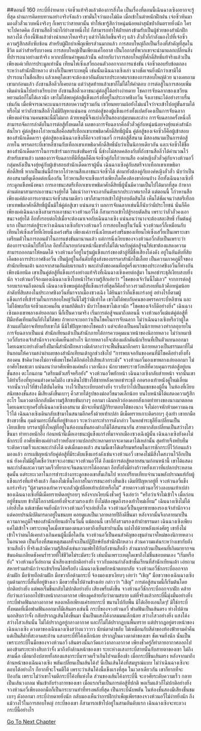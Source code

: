 ##ตอนที่ 160 กระบี่ที่ง่ายดาย
เจ๋อซิ่วแท้จริงแล้วต้องการสิ่งใด เป็นเรื่องที่ตอนนี้เฉินฉางเซิงอยากจะรู้ที่สุด ผ่านการคิดทบทวนอย่างจริงจังแล้ว เขามั่นใจว่ามองไม่ผิด เมื่อเข้าในตำหนักฝึกฝน เจ๋อซิ่วหันมามองลั่วลั่วแวบหนึ่งจริงๆ ก็เพราะว่าสายตานั้น ทำให้เขารู้สึกว่าหนุ่มน้อยเผ่าสุนัขป่าอันตรายยิ่งนัก ใครจะไปคาดคิด ถังซานสือลิ่วนำไก่ย่างขาหนึ่งไป ก็สามารถทำให้ฝ่ายตรงข้ามรับเป็นผู้ช่วยของสำนักฝึกหลวงได้
เรื่องนี้ฟังแล้วช่างน่าเหลวไหลจริงๆ แต่ว่าได้เกิดขึ้นจริงๆ แล้ว
ลั่วลั่วก็กำลังมองไปที่เจ๋อซิ่ว ความรู้สึกสลับซับซ้อน
สำหรับผู้ฝึกบำเพ็ญเพียรส่วนมากแล้ว การสอบใหญ่ถือเป็นเรื่องที่สำคัญที่สุดในชีวิต แต่ว่าสำหรับบางคน การสอบใหญ่เป็นเพียงแค่โอกาส เป็นโอกาสที่พวกเขาจะนำมาแลกเปลี่ยนสิ่งที่ปรารถนาอย่างแท้จริง หากเปลี่ยนคำพูดแล้วนั้น คล้ายกับว่าการสอบใหญ่ที่ศักดิ์สิทธิ์แท้จริงแล้วเป็นเพียงแค่เวทีการประมูลเท่านั้น
เทียนไห่เซิ่งเสวี่ยถอนตัวออกจากการแข่งขัน เจ๋อซิ่วตอบรับข้อตกลงระหว่างสำนักฝึกหลวง ต่างก็เป็นเพราะเหตุนี้ เช่นนั้นเฉินฉางเซิงเล่า นางชัดเจนยิ่งนักว่าเขามิได้ปรารถนาในชื่อเสียง แล้วเหตุใดเขาจะต้องเอาอันดับแรกประกาศแรกของการสอบใหญ่ด้วย นางเคยถามเขามาก่อนแล้ว ถังซานสือลิ่วก็เคยถาม แต่ว่าสุดท้ายแล้วเขาก็ไม่ได้ให้คำตอบ
การต่อสู้ในการสอบเพิ่มเติมดำเนินไปอย่างเรียบง่าย ถังซานสือลิ่วเอาชนะคู่ต่อสู้ได้อย่างง่ายดาย โชคการจับฉลากของเซวียนหยวนผ้อก็ไม่ได้เลวนัก เขาไม่ได้พบคู่ต่อสู้แข็งแกร่งที่อยู่ในประกาศชิงอวิ๋น จึงเอาชนะได้อย่างราบรื่นเช่นกัน เมื่อพิจารณาคะแนนการสอบความรู้รวมกัน เซวียนหยวนผ้อยังไม่แน่ใจว่าจะเข้าไปอยู่ขั้นสามได้หรือไม่ ทว่าถังซานสือลิ่วไม่มีปัญหาแน่นอน
การต่อสู้ของผู้แข็งแกร่งทั้งแปดยังคงเป็นการจับฉลาก เพียงแค่จำนวนคนขณะนี้มีไม่มาก ด้วยเหตุนี้จึงแบ่งก็เป็นสองกลุ่มบนและล่าง การจับฉลากครั้งหนึ่งก็สามารถจัดการลำดับในการต่อสู้ทั้งหมดได้
ผลของการจับฉลากคือลั่วลั่วคู่กับหนุ่มน้อยจงฮุ่ยแห่งสำนักต้นไหว คู่ต่อสู้ของโก่วหานสือคือสตรีเทือกเขาเทพธิดาศักดิ์สิทธิ์ผู้นั้น คู่ต่อสู้ของเจ๋อซิ่วก็คือผู้เข้าสอบของสำนักเด็ดดารา คู่ต่อสู้ของเฉินฉางเซิงก็คือจวงห้วนอวี่ การต่อสู้สี่สนาม มีสองสนามเป็นการต่อสู้ภายใน พรรคกระบี่เขาหลีซานกับเทือกเขาเทพธิดาศักดิ์สิทธิ์นับว่าเป็นนิกายเดียวกัน และเจ๋อซิ่วใช้ชื่อของสำนักเด็ดดาราในการเข้าร่วมการแข่งขันครานี้
นี่ช่างไม่สอดคล้องกับที่ถังซานสือลิ่วได้คำนวณไว้
สำหรับเขาแล้ว ผลของการจับฉลากที่ดีที่สุดก็คือเจ๋อซิ่วคู่กับโก่วหานสือ องค์หญิงลั่วลั่วคู่กับจวงห้วนอวี่ กลุ่มหลังเป็นจงฮุ่ยคู่กับผู้เข้าสอบสำนักเด็ดดาราผู้นั้น เฉินฉางเซิงคู่กับสตรีจากเทือกเขาเทพธิดาศักดิ์สิทธิ์ หากเป็นเช่นนี้ถ้าหากโก่วหานสือเอาชนะเจ๋อซิ่วได้ ต่อมายังต้องคู่กับองค์หญิงลั่วลั่ว นับว่าเป็นสองสนามที่ดุเดือดต่อเนื่องกัน โก่วหานสือจะแข็งแกร่งเพียงใดก็คงต้องขาอ่อนบ้าง อีกทั้งเฉินฉางเซิงที่กระดูกแข็งหนังหนา การเอาชนะสตรีเทือกเขาเทพธิดาศักดิ์สิทธิ์ผู้นั้นมีความเป็นไปได้มากที่สุด ถ้าหากด่านต่อมาสามารถเอาชนะจงฮุ่ยได้ ไม่แน่ว่าอาจจะเอาอันดับแรกประกาศแรกได้
แต่ตอนนี้ โก่วหานสือเพียงแค่ต้องการเอาชนะเจ๋อซิ่วสนามเดียว เขาก็สามารถเข้าไปสู้รอบตัดสินได้ เห็นได้ชัดเจนว่าสตรีเทือกเขาเทพธิดาศักดิ์สิทธิ์ผู้นั้นมิใช่คู่ต่อสู้เขา แน่นอนว่า ผลการจับฉลากเช่นนี้ก็นับว่ามีประโยชน์ นั่นก็คือเพียงแค่เฉินฉางเซิงสามารถเอาชนะจวงห้วนอวี่ได้ ก็สามารถเข้าไปสู้รอบตัดสิน เพราะว่าลั่วลั่วคงเอาชนะจงฮุ่ยได้ อีกทั้งรอบต่อไปเมื่อจะต้องมาเจอกับเฉินฉางเซิง แน่นอนว่านางจะต้องสละสิทธิ์
เริ่มต้นคู่แรก เป็นการต่อสู้ระหว่างเฉินฉางเซิงกับจวงห้วนอวี่
การสอบใหญ่ในวันนี้ จวงห้วนอวี่ก็เหมือนกับเทียนไห่เซิ่งเสวี่ยที่เงียบนิ่งเคร่งขรึม เพียงแค่การนิ่งเงียบเคร่งขรึมของเทียนไห่เซิ่งเสวี่ยเป็นเพราะเขาเตรียมตัวในการถอนตัวในการแข่งขันมานานแล้ว แต่การนิ่งเงียบของจวงห้วนอวี่กลับเป็นเพราะว่าต้องการจะเดินไปให้ไกล อีกทั้งในรอบก่อนหน้านี้เขายังไม่ได้เจอกับคู่ต่อสู้จนให้เขาต้องแสดงความสามารถออกมาให้หมดได้
จวงห้วนอวี่อยู่ในรุ่นผู้แข็งแกร่งของต้าลู่ที่มีชื่อเสียงโด่งดัง อยู่ในอันดับที่สิบเอ็ดของการประกาศชิงอวิ๋น เป็นผู้อยู่ในอันดับที่สูงส่งของบรรดาสำนักไม้เลื้อย เป็นความภาคภูมิใจของสำนักเทียนเต้า นอกจากสามอันดับแรกแล้ว พละกำลังของคนที่อยู่ครึ่งแรกของประกาศชิงอวิ๋นก็ห่างกันเพียงน้อยนิด เขาเป็นคู่ต่อสู้ที่แข็งแกร่งอย่างแท้จริงที่เฉินฉางเซิงเคยต่อสู้มา
ในหอชำระธุลีเงียบสงบยิ่งนัก
จวงห้วนอวี่จ้องมองเฉินฉางเซิงใบหน้าไร้ความรู้สึกเอ่ยว่า “โชคของเจ้าวันนี้ไม่เลว”
จากการต่อสู้รอบแรกจนถึงตอนนี้ เฉินฉางเซิงพบคู่ต่อสู้ที่แข็งแกร่งที่สุดก็คือฮั่วกวงรวมถึงรอบที่แล้วคือหนุ่มน้อยลำดับที่สิบสองในประกาศชิงอวิ๋นที่มาจากเมืองซวงเฉิง ได้ยินมาว่าก็แข็งแกร่งอยู่ อย่างไรก็ตามผู้แข็งแกร่งที่เข้าร่วมในการสอบใหญ่วันนี้ไม่รู้ว่ามีเท่าใด เขาไม่ได้พบกับคนของพรรคกระบี่หลีซาน และไม่ได้พบกับเจ๋อซิ่วและคนอื่น ตามสถิติแล้ว นับว่าโชคเขาไม่เลวนัก
“โชคของเจ้าก็ดีอย่างยิ่ง” เฉินฉางเซิงมองเขาพลางเอ่ยออกมา
นี่ก็เป็นความจริง เริ่มการต่อสู้จนมาถึงตอนนี้ จวงห้วนอวี่แม้แต่คู่ต่อสู้ที่ฝีมือทัดเทียมกันก็ยังไม่ได้พบ ถ้าหากจะบอกว่าเป็นโชคในการจับฉลาก ไม่ว่าเฉินฉางเซิงหรือว่าผู้ใดล้วนแต่ไม่อาจเทียบกับเขาได้ นี่มิใช่ปัญหาของโชคแล้ว แต่จะต้องเป็นคนในนิกายหลวงทำกลอุบายในการจับฉลากเป็นแน่
สำนักเทียนเต้าเป็นสำนักภายใต้การควบคุมแนวหน้าของนิกายหลวง ไม่ว่าเหมาชิวอวี่กับรองเจ้าสำนักจวงจะคิดเห็นอย่างไร นิกายหลวงก็จะต้องผลักดันนักเรียนที่เป็นตัวแทนออกมา โดยเฉพาะอย่างยิ่งครึ่งปีมานี้สำนักฝึกหลวงมีเค้าลางว่าจะฟื้นขึ้นมาอีกครา นิกายหลวงเป็นธรรมดาที่ไม่ยินยอมให้ความสง่าผ่าเผยของสำนักเทียนเต้าถูกช่วงชิงไป
“การพบเจอกันของคนที่มีโชคดีอย่างยิ่งทั้งสองคน ข้าคิดว่าคงไม่อาจพึ่งพาโชคได้อีกต่อไปเสียแล้วกระมัง” จวงห้วนอวี่มองเขาพลางเอ่ยออกมา
ไม่อาศัยโชคชะตา แน่นอนว่าอาศัยเพียงแค่พลัง
เวลานี้เอง นักบวชพระราชวังหลีที่ควบคุมการต่อสู้อยู่บนชั้นสอง ตะโกนถาม “เตรียมตัวเสร็จหรือยัง”
จวงห้วนอวี่พยักหน้า
เฉินฉางเซิงกลับส่ายหน้า จากนั้นเขาได้ทำเรื่องที่ทุกคนต่างคาดไม่ถึง
เขาเดินไปข้างใต้ชายหลังคาหอชำระธุลี ถอดรองเท้าหนังคู่ใหม่เอี่ยม จากนั้นวางไว้ที่ข้างใต้บันไดหิน วางไว้เป็นระเบียบอย่างยิ่ง ราวกับว่าไปเป็นแขกของผู้อื่น
ในห้องที่เงียบสนิทของชั้นสอง มีเสียงดังขึ้นเบาๆ คิ้วสวยได้รูปของม่ออวี่ขมวดเล็กน้อย บนใบหน้ามิได้แสดงความรู้สึกอะไร ในดวงตาลึกกลับมีความรู้สึกขบขันบางๆ ออกมา เฉินหลิวอ๋องคอยสังเกตท่าทางของนางมาตลอด โดยเฉพาะทุกครั้งที่เฉินฉางเซิงลงสนาม มักจะเห็นปฏิกิริยาตอบโต้ของนาง จึงไม่อาจหักห้ามความฉงนไว้ได้
เฉินฉางเซิงเดินกลับเข้ามาในสนามอีกครั้งด้วยเท้าเปล่า มีเม็ดทรายเกาะติดรอบๆ อุ้งเท้า
เขายกมือข้างขวาขึ้น กุมด้ามกระบี่สั้นที่อยู่ข้างเอว
ระหว่างกระทำการดังกล่าว ในหอชำระธุลียิ่งเปลี่ยนเป็นเงียบเชียบ บรรดาผู้ยิ่งใหญ่ที่อยู่ในห้องบนชั้นสองต่างก็มิได้สนทนากัน สายตากลับเปลี่ยนเป็นสว่างไสวขึ้นมา ท่าทางหนักอึ้ง
ก่อนหน้านี้เมื่อเอาชนะผู้แข็งแกร่งที่มาจากเมืองซวงเฉิงผู้นั้น เฉินฉางเซิงยังคงไม่ชักกระบี่ อาศัยเพียงแค่ย่างก้าวหยั่งเทวาแปลกประหลาดยากจะคาดเดาได้เหล่านั้น สุดท้ายจึงหยิบยืมระดับความเร็วและพละกำลังได้ แต่เมื่อมองแล้ว สนามนี้เขาได้เตรียมพร้อมในการชักกระบี่ไว้ก่อนแล้ว มองแล้ว การเผชิญหน้ากับคู่ต่อสู้ที่มีระดับแข็งแกร่งดังเช่นจวงห้วนอวี่ เขาคงไม่มีสิ่งใดสงวนไว้อีกเป็นแน่
ยังคงไม่มีผู้ใดเชื่อว่าเขาจะเอาชนะจวงห้วนอวี่ได้ ถึงแม้การต่อสู้หลายสนามก่อนหน้านี้ เขาได้แสดงพละกำลังและความรวดเร็วที่ยากจะจินตนาการได้ออกมา อีกทั้งยังมีย่างก้าวหยั่งเทวาที่แปลกประหลาดชุดนั้น แต่ระยะเวลาในการชำระล้างกระดูกของเขาสั้นเกินไป หากเปรียบเทียบจำนวนพลังปราณแท้กับผู้แข็งแกร่งที่แท้จริงแล้ว ก็มองไม่เห็นโอกาสในการชนะอย่างสิ้นเชิง
เดิมทีปัญหาอยู่ที่ จวงห้วนอวี่แข็งแกร่งจริงๆ
“ผู้สวมรองเท้าควรจะกลัวผู้เปลือยเท้าเปล่าหรือไม่”
สายตาจวงห้วนอวี่ร่วงลงบนเท้าเปล่าของเฉินฉางเซิงที่มีเม็ดทรายติดอยู่รอบๆ หลังจากเงียบนิ่งชั่วครู่ จึงเอ่ยว่า “หรือว่าเจ้าไม่เข้าใจ เมื่อก่อนอยู่ที่ชนบท ข้าก็มีโอกาสน้อยยิ่งที่จะสวมรองเท้า ยิ่งไม่ต้องพูดถึงรองเท้าใหม่เอี่ยม”
เฉินฉางเซิงไม่ได้เอ่ยสิ่งใด แต่เขาชัดเจนยิ่งนักว่าจวงห้วนอวี่จะเอ่ยสิ่งใด
จวงห้วนอวี่เป็นบุตรชายของรองเจ้าสำนักจวง แต่คอยปรนนิบัติมารดาอยู่ในชนบท คอยดูแลเป็นเวลาหลายปีถึงดีขึ้นมา หลังจากนั้นจึงกลายมาเป็นความภาคภูมิใจของสำนักเทียนเต้าในวันนี้
แม้ตอนนี้ เขาก็ยังสวมรองเท้าผ้าธรรมดา
เฉินฉางเซิงเพียงแค่ไม่เข้าใจ เพราะเหตุใดเมื่อเขามองตนดวงตาถึงเย็นชาปานนั้น แฝงไปด้วยพลังแห่งศัตรู เขายิ่งไม่เข้าใจว่าตนได้เคยล่วงเกินคนผู้นี้เมื่อใดกัน
จวงห้วนอวี่เป็นคนสำคัญของขุมอำนาจใหม่ของนิกายหลวงในอนาคต เป็นเรื่องที่สมเหตุสมผลที่จะเป็นปฏิปักษ์กับสำนักฝึกหลวง ส่วนความแค้นระหว่างเขากับถังซานสือลิ่ว ที่จริงแล้วมีความรู้สึกดังเช่นกวนเฟยไป๋กับถังซานสือลิ่ว ส่วนมากล้วนเป็นคนที่เกิดมายากจนข้นแค้นเกลียดชังคนร่ำรวยที่ใช้ชีวิตไม่ระมัดระวัง เช่นนั้นเพราะเหตุใดเขาถึงไม่ชื่นชอบตนเอง
“เริ่มหรือยัง” จวงห้วนอวี่เอ่ยถาม
น้ำเสียงเขาปกติอย่างยิ่ง ราวกับตอนกำลังเข้าชั้นเรียนที่สำนักเทียนเต้า เอ่ยถามสหายร่วมสำนักว่าจะเข้าเรียนได้หรือยัง
เฉินฉางเซิงพยักหน้าตอบกลับ
จวงห้วนอวี่ชักกระบี่ออกจากด้ามฝัก มือซ้ายถือด้ามฝัก มือขวาถือด้ามกระบี่ จ้องมองเขาเงียบๆ เอ่ยว่า “เชิญ”
มือขวาของเฉินฉางเซิงกุมด้ามกระบี่สั้นที่อยู่ข้างเอว มือขวายื่นไปด้านข้างเอ่ย กล่าวว่า “เชิญ”
การต่อสู้สนามนี้ก็เริ่มต้นโดยปกติอย่างยิ่ง
แต่พอเริ่มขึ้นกลับไม่ปกติอย่างยิ่ง
เสียงพรึ่บดังขึ้น จวงห้วนอวี่ชักกระบี่ออกจากฝัก คล้ายกับว่าแกว่งออกไปข้างหน้ากลางอากาศ
เพียงดูคล้ายกับว่าตามสบาย แต่ที่จริงแล้วกระบี่นี้มุ่งมั่นอย่างยิ่ง กระบี่ฟาดฟันกลางอากาศ หลงเหลือเพียงแค่รอยกระบี่ ขนานไปกับพื้น มิได้เอียงเอนใดๆ!
มิใช่กระบี่ทั้งหมดที่เมื่อฟาดฟันออกมาก็มีเส้นตรงเช่นนี้
กระบี่ของจวงห้วนอวี่ ฟาดฟันเป็นเส้นตรง
ห่างไปด้านนอกสิบกว่าจั้ง กลับปรากฏเส้นโค้งขึ้นมา
นั่นเป็นแสงโค้งกลมมนเล็กน้อย สว่างไสวอย่างยิ่ง
แสงโค้งสว่างไสวเส้นนั้น ไม่ได้ปรากฏอยู่กลางอากาศ และก็ไม่ได้ปรากฏบนพื้นทราย แต่ปรากฏอยู่ตรงหน้าของเฉินฉางเซิง
ดวงตาของเฉินฉางเซิงสว่างแวววาว นัยน์ตาดำขลับ ไม่เหมือนกับสีดำของท้องฟ้ายามค่ำคืน แต่เป็นสีดำที่สะอาดสะอ้าน
แสงกระบี่ที่โค้งเล็กน้อย ปรากฏในดวงตาดำของเขา ชัดเจนยิ่งนัก
นั่นเป็นเพราะกระบี่ในมือของจวงห้วนอวี่ เส้นตรงนั้นกวัดแกว่งกลางอากาศ เพียงชั่วครู่ก็ทำลายอากาศออกไป มองข้ามระยะห่างสิบกว่าจั้ง มาถึงยังด้านหน้าของเขา
ระยะห่างแสงกระบี่สายนั้นกับสายตาของเขา ไม่ถึงสามฉื่อ
เมื่อมาถึงปลายทั้งสองแสงกระบี่มารวดเร็วเกินไปจนเชื่องช้า เมื่อกระบี่ขึ้นเส้นตรง หลังจากมาถึงด้านหน้าของเฉินฉางเซิง พลันเปลี่ยนเป็นเส้นโค้ง!
นี่เป็นเส้นโค้งที่สมบูรณ์แบบ ไม่ว่าเฉินฉางเซิงจะตอบโต้อย่างไร ก็ยากที่จะโจมตีได้ เพราะว่าเส้นโค้งนี้แข็งแรงที่สุด ในเวลาเดียวกัน เขาก็ยากที่จะป้องกัน เพราะไม่ว่าเขาโจมตีกระบี่โค้งที่แห่งใด ส่วนของเส้นโค้งกระบี่นี้ จะอาศัยระดับความเร็ว กลายเป็นเส้นวงกลม พันเข้ากับร่างกายของเขา
เมื่อแรกเริ่มเป็นการต่อสู้ที่ปกติ พอเริ่มแล้วก็ไม่ปกติอย่างยิ่ง
จวงห้วนอวี่เพียงออกมือก็เป็นกระบวนท่าที่ทรงพลังที่สุด เป็นกระบี่ฉับพลัน
ในห้องชั้นสองมีเสียงชื่นชมเบาๆ ดังออกมา
กระบี่ง่ายดายยิ่งนัก กลับมองเห็นว่าการฝึกบำเพ็ญเพียรของจวงห้วนอวี่ไม่ง่ายยิ่งนัก
ถึงแม้วางไว้ในการสอบใหญ่ กระบี่ของเขา ก็สามารถเข้าไปอยู่ในสามอันดับแรก
เฉินฉางเซิงจะทะลวงกระบี่นี้อย่างไร




[Go To Next Chapter]( ./162.md)